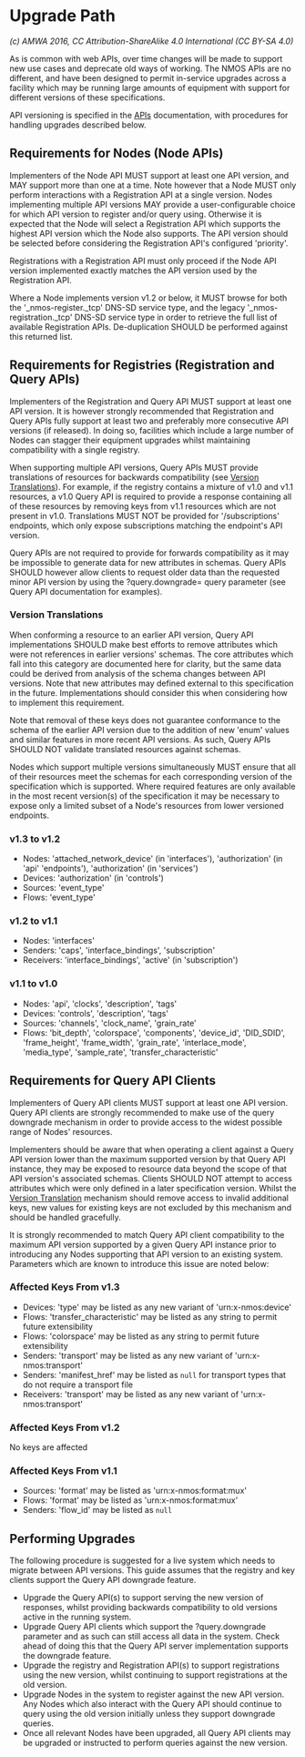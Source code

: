 # Upgrade Path

_(c) AMWA 2016, CC Attribution-ShareAlike 4.0 International (CC BY-SA 4.0)_

As is common with web APIs, over time changes will be made to support new use cases and deprecate old ways of working. The NMOS APIs are no different, and have been designed to permit in-service upgrades across a facility which may be running large amounts of equipment with support for different versions of these specifications.

API versioning is specified in the [APIs](2.0.%20APIs.md) documentation, with procedures for handling upgrades described below.

## Requirements for Nodes (Node APIs)

Implementers of the Node API MUST support at least one API version, and MAY support more than one at a time. Note however that a Node MUST only perform interactions with a Registration API at a single version. Nodes implementing multiple API versions MAY provide a user-configurable choice for which API version to register and/or query using. Otherwise it is expected that the Node will select a Registration API which supports the highest API version which the Node also supports. The API version should be selected before considering the Registration API's configured \'priority\'.

Registrations with a Registration API must only proceed if the Node API version implemented exactly matches the API version used by the Registration API.

Where a Node implements version v1.2 or below, it MUST browse for both the \'\_nmos-register.\_tcp\' DNS-SD service type, and the legacy \'\_nmos-registration.\_tcp\' DNS-SD service type in order to retrieve the full list of available Registration APIs. De-duplication SHOULD be performed against this returned list.

## Requirements for Registries (Registration and Query APIs)

Implementers of the Registration and Query API MUST support at least one API version. It is however strongly recommended that Registration and Query APIs fully support at least two and preferably more consecutive API versions (if released). In doing so, facilities which include a large number of Nodes can stagger their equipment upgrades whilst maintaining compatibility with a single registry.

When supporting multiple API versions, Query APIs MUST provide translations of resources for backwards compatibility (see [Version Translations](#version-translations)). For example, if the registry contains a mixture of v1.0 and v1.1 resources, a v1.0 Query API is required to provide a response containing all of these resources by removing keys from v1.1 resources which are not present in v1.0. Translations MUST NOT be provided for '/subscriptions' endpoints, which only expose subscriptions matching the endpoint's API version.

Query APIs are not required to provide for forwards compatibility as it may be impossible to generate data for new attributes in schemas. Query APIs SHOULD however allow clients to request older data than the requested minor API version by using the ?query.downgrade=<version> query parameter (see Query API documentation for examples).

### Version Translations

When conforming a resource to an earlier API version, Query API implementations SHOULD make best efforts to remove attributes which were not references in earlier versions' schemas. The core attributes which fall into this category are documented here for clarity, but the same data could be derived from analysis of the schema changes between API versions. Note that new attributes may defined external to this specification in the future. Implementations should consider this when considering how to implement this requirement.

Note that removal of these keys does not guarantee conformance to the schema of the earlier API version due to the addition of new 'enum' values and similar features in more recent API versions. As such, Query APIs SHOULD NOT validate translated resources against schemas.

Nodes which support multiple versions simultaneously MUST ensure that all of their resources meet the schemas for each corresponding version of the specification which is supported. Where required features are only available in the most recent version(s) of the specification it may be necessary to expose only a limited subset of a Node's resources from lower versioned endpoints.

### v1.3 to v1.2

*   Nodes: 'attached_network_device' (in 'interfaces'), 'authorization' (in 'api' 'endpoints'), 'authorization' (in 'services')
*   Devices: 'authorization' (in 'controls')
*   Sources: 'event_type'
*   Flows: 'event_type'

### v1.2 to v1.1

*   Nodes: 'interfaces'
*   Senders: 'caps', 'interface_bindings', 'subscription'
*   Receivers: 'interface_bindings', 'active' (in 'subscription')

### v1.1 to v1.0

*   Nodes: 'api', 'clocks', 'description', 'tags'
*   Devices: 'controls', 'description', 'tags'
*   Sources: 'channels', 'clock_name', 'grain_rate'
*   Flows: 'bit_depth', 'colorspace', 'components', 'device_id', 'DID_SDID', 'frame_height', 'frame_width', 'grain_rate', 'interlace_mode', 'media_type', 'sample_rate', 'transfer_characteristic'

## Requirements for Query API Clients

Implementers of Query API clients MUST support at least one API version. Query API clients are strongly recommended to make use of the query downgrade mechanism in order to provide access to the widest possible range of Nodes' resources.

Implementers should be aware that when operating a client against a Query API version lower than the maximum supported version by that Query API instance, they may be exposed to resource data beyond the scope of that API version's associated schemas. Clients SHOULD NOT attempt to access attributes which were only defined in a later specification version. Whilst the [Version Translation](#version-translations) mechanism should remove access to invalid additional keys, new values for existing keys are not excluded by this mechanism and should be handled gracefully.

It is strongly recommended to match Query API client compatibility to the maximum API version supported by a given Query API instance prior to introducing any Nodes supporting that API version to an existing system. Parameters which are known to introduce this issue are noted below:

### Affected Keys From v1.3

*   Devices: 'type' may be listed as any new variant of 'urn:x-nmos:device'
*   Flows: 'transfer_characteristic' may be listed as any string to permit future extensibility
*   Flows: 'colorspace' may be listed as any string to permit future extensibility
*   Senders: 'transport' may be listed as any new variant of 'urn:x-nmos:transport'
*   Senders: 'manifest_href' may be listed as `null` for transport types that do not require a transport file
*   Receivers: 'transport' may be listed as any new variant of 'urn:x-nmos:transport'

### Affected Keys From v1.2

No keys are affected

### Affected Keys From v1.1

*   Sources: 'format' may be listed as 'urn:x-nmos:format:mux'
*   Flows: 'format' may be listed as 'urn:x-nmos:format:mux'
*   Senders: 'flow_id' may be listed as `null`

## Performing Upgrades

The following procedure is suggested for a live system which needs to migrate between API versions. This guide assumes that the registry and key clients support the Query API downgrade feature.

* Upgrade the Query API(s) to support serving the new version of responses, whilst providing backwards compatibility to old versions active in the running system.
* Upgrade Query API clients which support the ?query.downgrade parameter and as such can still access all data in the system. Check ahead of doing this that the Query API server implementation supports the downgrade feature.
* Upgrade the registry and Registration API(s) to support registrations using the new version, whilst continuing to support registrations at the old version.
* Upgrade Nodes in the system to register against the new API version. Any Nodes which also interact with the Query API should continue to query using the old version initially unless they support downgrade queries.
* Once all relevant Nodes have been upgraded, all Query API clients may be upgraded or instructed to perform queries against the new version.
